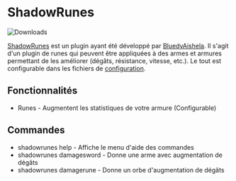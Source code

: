 # ShadowRunes
![Downloads](https://img.shields.io/badge/downloads-no%20releases-red)

[ShadowRunes](https://github.com/Beltaria/ShadowRunes) est un plugin ayant été développé par [BluedyAishela](https://github.com/BluedyRimuru).
Il s'agit d'un plugin de runes qui peuvent être appliquées à des armes et armures permettant de les améliorer (dégâts, résistance, vitesse, etc.).
Le tout est configurable dans les fichiers de [configuration](https://github.com/Beltaria/ShadowRunes/blob/main/src/main/resources/config.yml). 

## Fonctionnalités

- Runes - Augmentent les statistiques de votre armure (Configurable)

## Commandes

- shadowrunes help - Affiche le menu d'aide des commandes
- shadowrunes damagesword - Donne une arme avec augmentation de dégâts
- shadowrunes damagerune - Donne un orbe d'augmentation de dégâts
